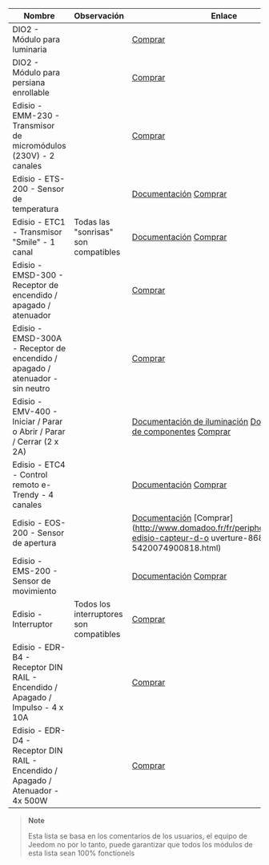 | Nombre                     | Observación                | Enlace                     |
|-------------------------|-------------------------|--------------------------|
| DIO2 - Módulo para luminaria     |                         | [Comprar](http://www.domadoo.fr/fr/peripheriques/3161-dio2-module-sans-fil-pour-luminaire-5411478001423.html)            |
| DIO2 - Módulo para persiana enrollable     |                         | [Comprar](http://www.domadoo.fr/fr/home/3165-dio2-module-sans-fil-pour-volet-roulant-5411478001416.html)                 |
| Edisio - EMM-230 - Transmisor de micromódulos (230V) - 2 canales     |                         | [Comprar](http://www.domadoo.fr/fr/peripheriques/2777-edisio-emetteur-8683-mhz-micromodule-230v-2-canaux-5420074900702.html)                     |
| Edisio - ETS-200 - Sensor de temperatura     |                         | [Documentación](https://doc.jeedom.com/es_ES/edisio/edisio.ETS-200_-_Capteur_de_température.html) [Comprar](http://www.domadoo.fr/fr/peripheriques/2788-edisio-capteur-de-temperature-8683mhz-5420074900825.html)          |
| Edisio - ETC1 - Transmisor "Smile" - 1 canal        | Todas las "sonrisas" son compatibles   | [Documentación](https://doc.jeedom.com/es_ES/edisio/edisio.ETC1_-_Télécommande_Smile.html) [Comprar](http://www.domadoo.fr/fr/peripheriques/2782-edisio-emetteur-8683-mhz-smile-bleu-1-canal-5420074900757.html)    |
| Edisio - EMSD-300 - Receptor de encendido / apagado / atenuador    |                         | [Comprar](http://www.domadoo.fr/fr/peripheriques/2779-edisio-recepteur-8683-mhz-marchearretdimmer-5420074900726.html)    |
| Edisio - EMSD-300A - Receptor de encendido / apagado / atenuador - sin neutro |                         | [Comprar](http://www.domadoo.fr/fr/peripheriques/2780-edisio-recepteur-8683-mhz-marchearretdimmer-sans-phase-neutre-5420074900733.html)          |
| Edisio - EMV-400 - Iniciar / Parar o Abrir / Parar / Cerrar (2 x 2A)   |                         | [Documentación de iluminación](https://doc.jeedom.com/es_ES/edisio/edisio.EMV-400_-_Eclairage.html) [Documentación de componentes](https://doc.jeedom.com/es_ES/edisio/edisio.EMV-400_-_Volet.html) [Comprar](http://www.domadoo.fr/fr/peripheriques/2781-edisio-recepteur-8683-mhz-2x-marchearret-ou-ouvrirstopfermer-2-x-2a-5420074900740.html)    |
| Edisio - ETC4 - Control remoto e-Trendy - 4 canales        |                         | [Documentación](https://www.jeedom.fr/doc/documentation/edisio-modules/es_ES/doc-edisio-modules-edisio.ETC4_-_Télécommande.html) [Comprar](http://www.domadoo.fr/fr/peripheriques/2785-edisio-telecommande-e-trendy-8683-mhz-4-canaux-5420074900788.html) |
| Edisio - EOS-200 - Sensor de apertura     |                         | [Documentación](https://www.jeedom.fr/doc/documentation/edisio-modules/es_ES/doc-edisio-modules-edisio.EOS-200_-_Capteur_d'ouverture.html) [Comprar](http://www.domadoo.fr/fr/peripheriques/2787-edisio-capteur-d-o uverture-8683mhz-5420074900818.html)             |
| Edisio - EMS-200 - Sensor de movimiento     |                         | [Documentación](https://www.jeedom.fr/doc/documentation/edisio-modules/es_ES/doc-edisio-modules-edisio.EMS-200_-_Capteur_de_mouvement.html) [Comprar](http://www.domadoo.fr/fr/peripheriques/2789-edisio-capteur-de-mouvement-8683mhz-5420074900832.html)            |
| Edisio - Interruptor   | Todos los interruptores son compatibles | [Comprar](http://www.domadoo.fr/fr/recherche?controller=search&orderby=position&orderway=desc&search_query=EDISIO+Interrupteur&submit_search=)   |
| Edisio - EDR-B4 - Receptor DIN RAIL - Encendido / Apagado / Impulso - 4 x 10A       |                         | [Comprar](http://www.domadoo.fr/fr/peripheriques/2773-edisio-recepteur-din-rail-8683-mhz-marchearretimpulsionnel-4-x-10a-5420074900030.html)     |
| Edisio - EDR-D4 - Receptor DIN RAIL - Encendido / Apagado / Atenuador - 4x 500W       |                         | [Comprar](http://www.domadoo.fr/fr/peripheriques/2774-edisio-recepteur-din-rail-8683-mhz-marchearretdimmer-4-x-500w--5420074900047.html)         |



> **Note**
>
> Esta lista se basa en los comentarios de los usuarios, el equipo de Jeedom no
> por lo tanto, puede garantizar que todos los módulos de esta lista sean 100%
> fonctionels
